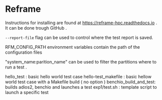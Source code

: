# Reframe 

Instructions for installing are found at https://reframe-hpc.readthedocs.io . It can be done trough GitHub .

`--report-file` flag can be used to control where the test report is saved.

RFM_CONFIG_PATH environment variables contain the path of the configuration files

"system_name:parition_name" can be used to filter the partitions where to run a test .

hello_test : basic hello world test case
hello-test_makefile : basic hellow world test case with a Makefile build ( no option )
benchio_build_and_test: builds adios2, benchio and launches a test
exp1/test.sh : template script to launch a specific test

